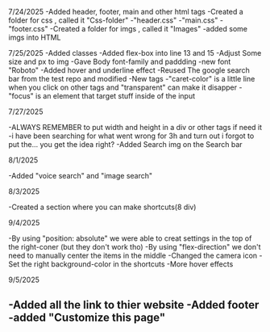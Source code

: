 7/24/2025
-Added header, footer, main and other html tags
-Created a folder for css , called it "Css-folder"
    -"header.css"
    -"main.css"
    -"footer.css"
-Created a folder for imgs , called it "Images"
    -added some imgs into HTML

7/25/2025
-Added classes 
-Added flex-box into line 13 and 15
-Adjust Some size and px to img 
-Gave Body font-family and paddding
    -new font "Roboto"
-Added hover and underline effect 
-Reused The google search bar from the test repo and modified 
-New tags
    -"caret-color" is a little line when you click on other tags and "transparent" can make it disapper
    -"focus" is an element that target stuff inside of the input

7/27/2025

-ALWAYS REMEMBER to put width and height in a div or other tags if need it
    -i have been searching for what went wrong for 3h and turn out i forgot to put the... you get the idea right?
-Added Search img on the Search bar

8/1/2025

-Added "voice search" and "image search"

8/3/2025

-Created a section where you can make shortcuts(8 div)

9/4/2025

-By using "position: absolute" we were able to creat settings in the top of the right-coner (but they don't work tho)
-By using "flex-direction" we don't need to manually center the items in the middle
-Changed the camera icon 
-Set the right background-color in the shortcuts
-More hover effects 

9/5/2025

-Added all the link to thier website
-Added footer 
    -added "Customize this page"
-